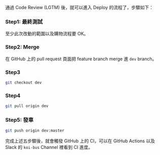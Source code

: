 通過 Code Review (LGTM) 後，就可以進入 Deploy 的流程了，步驟如下：

### Step1: 最終測試

至少此次改動的範圍以及購物流程要 OK。

### Step2: Merge

在 GitHub 上的 pull request 頁面把 feature branch merge 進 `dev` branch。

### Step3

```bash
git checkout dev
```

### Step4

```bash
git pull origin dev
```

### Step5: 發車

```bash
git push origin dev:master
```

完成上述五步驟後，就會觸發 GitHub 上的 CI，可以在 GitHub Actions 以及 Slack 的 `koi-bus` Channel 裡看到 CI 進度。